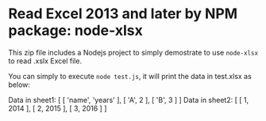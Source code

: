 # Read Excel 2013 and later by NPM package: node-xlsx

This zip file includes a Nodejs project to simply demostrate
to use `node-xlsx` to read .xslx Excel file.

You can simply to execute `node test.js`, it will print the data in test.xlsx as below: 


Data in sheet1:
[ [ 'name', 'years' ], [ 'A', 2 ], [ 'B', 3 ] ]
Data in sheet2:
[ [ 1, 2014 ], [ 2, 2015 ], [ 3, 2016 ] ]
